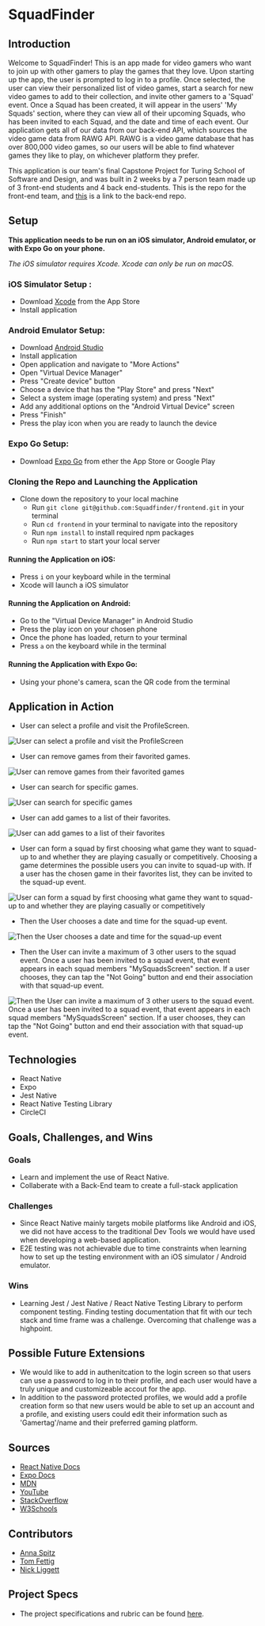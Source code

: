 # SquadFinder

## Introduction

Welcome to SquadFinder! This is an app made for video gamers who want to join up with other gamers to play the games that they love. Upon starting up the app, the user is prompted to log in to a profile. Once selected, the user can view their personalized list of video games, start a search for new video games to add to their collection, and invite other gamers to a 'Squad' event. Once a Squad has been created, it will appear in the users' 'My Squads' section, where they can view all of their upcoming Squads, who has been invited to each Squad, and the date and time of each event. Our application gets all of our data from our back-end API, which sources the video game data from RAWG API. RAWG is a video game database that has over 800,000 video games, so our users will be able to find whatever games they like to play, on whichever platform they prefer.

This application is our team's final Capstone Project for Turing School of Software and Design, and was built in 2 weeks by a 7 person team made up of 3 front-end students and 4 back end-students. This is the repo for the front-end team, and [this](https://github.com/Squadfinder/backend-ruby) is a link to the back-end repo.

## Setup

**This application needs to be run on an iOS simulator, Android emulator, or with Expo Go on your phone.**

_The iOS simulator requires Xcode. Xcode can only be run on macOS._

### iOS Simulator Setup :

- Download [Xcode](https://apps.apple.com/us/app/xcode/id497799835?mt=12) from the App Store
- Install application

### Android Emulator Setup:

- Download [Android Studio](https://developer.android.com/)
- Install application
- Open application and navigate to "More Actions"
- Open "Virtual Device Manager"
- Press "Create device" button
- Choose a device that has the "Play Store" and press "Next"
- Select a system image (operating system) and press "Next"
- Add any additional options on the "Android Virtual Device" screen
- Press "Finish"
- Press the play icon when you are ready to launch the device

### Expo Go Setup:

- Download [Expo Go](https://expo.dev/client) from ether the App Store or Google Play

### Cloning the Repo and Launching the Application

- Clone down the repository to your local machine
  - Run `git clone git@github.com:Squadfinder/frontend.git` in your terminal
  - Run `cd frontend` in your terminal to navigate into the repository
  - Run `npm install` to install required npm packages
  - Run `npm start` to start your local server

#### Running the Application on iOS:

- Press `i` on your keyboard while in the terminal
- Xcode will launch a iOS simulator

#### Running the Application on Android:

- Go to the "Virtual Device Manager" in Android Studio
- Press the play icon on your chosen phone
- Once the phone has loaded, return to your terminal
- Press `a` on the keyboard while in the terminal

#### Running the Application with Expo Go:

- Using your phone's camera, scan the QR code from the terminal

## Application in Action

- User can select a profile and visit the ProfileScreen.

![User can select a profile and visit the ProfileScreen](https://github.com/Squadfinder/frontend/blob/887e68459b20a395614f0dbc02f0e1583cf1d960/assets/GIFS/SelectProfile-ProfileScreen.gif)

- User can remove games from their favorited games.

![User can remove games from their favorited games](https://github.com/Squadfinder/frontend/blob/887e68459b20a395614f0dbc02f0e1583cf1d960/assets/GIFS/GamesScreen-RemoveGame.gif)

- User can search for specific games.

![User can search for specific games](https://github.com/Squadfinder/frontend/blob/887e68459b20a395614f0dbc02f0e1583cf1d960/assets/GIFS/SearchGameDetails.gif)

- User can add games to a list of their favorites.

![User can add games to a list of their favorites](https://github.com/Squadfinder/frontend/blob/887e68459b20a395614f0dbc02f0e1583cf1d960/assets/GIFS/AddGame.gif)

- User can form a squad by first choosing what game they want to squad-up to and whether they are playing casually or competitively. Choosing a game determines the possible users you can invite to squad-up with. If a user has the chosen game in their favorites list, they can be invited to the squad-up event.

![User can form a squad by first choosing what game they want to squad-up to and whether they are playing casually or competitively](https://github.com/Squadfinder/frontend/blob/887e68459b20a395614f0dbc02f0e1583cf1d960/assets/GIFS/FormSquad1.gif)

- Then the User chooses a date and time for the squad-up event.

![Then the User chooses a date and time for the squad-up event](https://github.com/Squadfinder/frontend/blob/887e68459b20a395614f0dbc02f0e1583cf1d960/assets/GIFS/FormSquad2.gif)

- Then the User can invite a maximum of 3 other users to the squad event. Once a user has been invited to a squad event, that event appears in each squad members "MySquadsScreen" section. If a user chooses, they can tap the "Not Going" button and end their association with that squad-up event.

![Then the User can invite a maximum of 3 other users to the squad event. Once a user has been invited to a squad event, that event appears in each squad members "MySquadsScreen" section. If a user chooses, they can tap the "Not Going" button and end their association with that squad-up event.](https://github.com/Squadfinder/frontend/blob/887e68459b20a395614f0dbc02f0e1583cf1d960/assets/GIFS/FormSquad3-RemoveSquad.gif)

## Technologies

- React Native
- Expo
- Jest Native
- React Native Testing Library
- CircleCI

## Goals, Challenges, and Wins

### Goals

- Learn and implement the use of React Native.
- Collaberate with a Back-End team to create a full-stack application

### Challenges

- Since React Native mainly targets mobile platforms like Android and iOS, we did not have access to the traditional Dev Tools we would have used when developing a web-based application.
- E2E testing was not achievable due to time constraints when learning how to set up the testing environment with an iOS simulator / Android emulator.

### Wins

- Learning Jest / Jest Native / React Native Testing Library to perform component testing. Finding testing documentation that fit with our tech stack and time frame was a challenge. Overcoming that challenge was a highpoint.

## Possible Future Extensions

- We would like to add in authenitcation to the login screen so that users can use a password to log in to their profile, and each user would have a truly unique and customizeable accout for the app.
- In addition to the password protected profiles, we would add a profile creation form so that new users would be able to set up an account and a profile, and existing users could edit their information such as 'Gamertag'/name and their preferred gaming platform.

## Sources

- [React Native Docs](https://reactnative.dev/docs/getting-started)
- [Expo Docs](https://expo.dev/)
- [MDN](http://developer.mozilla.org/en-US/)
- [YouTube](https://www.youtube.com/)
- [StackOverflow](https://www.stackoverflow.com/)
- [W3Schools](https://www.w3schools.com/)

## Contributors

- [Anna Spitz](https://github.com/aspitz1)
- [Tom Fettig](https://github.com/tfettig22)
- [Nick Liggett](https://github.com/NickLiggett)

## Project Specs

- The project specifications and rubric can be found [here](https://mod4.turing.edu/projects/capstone/).

